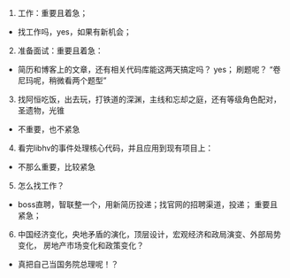 1. 工作：重要且着急；
- 找工作吗，yes，如果有新机会；
2. 准备面试：重要且着急：
- 简历和博客上的文章，还有相关代码库能这两天搞定吗？ yes； 刷题呢？ “卷尼玛呢，稍微看两个题型”
3. 找阿恒吃饭，出去玩，打铁道的深渊，主线和忘却之庭，还有等级角色配对，圣遗物，光锥
- 不重要，也不紧急
4. 看完libhv的事件处理核心代码，并且应用到现有项目上：
- 不那么重要，比较紧急
5. 怎么找工作？
- boss直聘，智联整一个，用新简历投递；找官网的招聘渠道，投递； 重要且紧急；
6. 中国经济变化，央地矛盾的演化，顶层设计，宏观经济和政局演变、外部局势变化， 房地产市场变化和政策变化？
- 真把自己当国务院总理呢！？